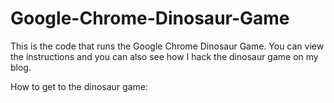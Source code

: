 # Google-Chrome-Dinosaur-Game
This is the code that runs the Google Chrome Dinosaur Game.  You can view the instructions and you can also see how I hack the dinosaur game on my blog.  

How to get to the dinosaur game:

